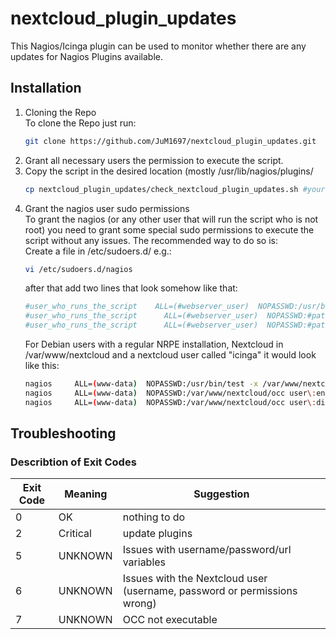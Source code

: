 # nextcloud_plugin_updates
This Nagios/Icinga plugin can be used to monitor whether there are any updates for Nagios Plugins available.

## Installation
1. Cloning the Repo  
   To clone the Repo just run:
   ```bash
   git clone https://github.com/JuM1697/nextcloud_plugin_updates.git
   ```
2. Grant all necessary users the permission to execute the script.
3. Copy the script in the desired location (mostly /usr/lib/nagios/plugins/
   ```bash
   cp nextcloud_plugin_updates/check_nextcloud_plugin_updates.sh #your_path_goes_here
   ```
4. Grant the nagios user sudo permissions  
   To grant the nagios (or any other user that will run the script who is not root) you need to grant some special sudo permissions to execute the script without any issues. The recommended way to do so is:  
   Create a file in /etc/sudoers.d/ e.g.:
   ```bash
   vi /etc/sudoers.d/nagios
   ```
   after that add two lines that look somehow like that:
   ```bash
   #user_who_runs_the_script    ALL=(#webserver_user)  NOPASSWD:/usr/bin/test -x #path_to_your_occ_command
   #user_who_runs_the_script	  ALL=(#webserver_user)  NOPASSWD:#path_to_your_occ_command user\:enable #nextcloud_username_used_to_monitor
   #user_who_runs_the_script	  ALL=(#webserver_user)  NOPASSWD:#path_to_your_occ_command user\:disable #nextcloud_username_used_to_monitor
   ```
   For Debian users with a regular NRPE installation, Nextcloud in /var/www/nextcloud and a nextcloud user called "icinga" it would look like this:
   ```bash
   nagios     ALL=(www-data)  NOPASSWD:/usr/bin/test -x /var/www/nextcloud/occ
   nagios	  ALL=(www-data)  NOPASSWD:/var/www/nextcloud/occ user\:enable icinga
   nagios	  ALL=(www-data)  NOPASSWD:/var/www/nextcloud/occ user\:disable icinga
   ```
## Troubleshooting
### Describtion of Exit Codes
Exit Code | Meaning | Suggestion
----------|---------|-----------
0 | OK | nothing to do
2 | Critical | update plugins
5 | UNKNOWN | Issues with username/password/url variables
6 | UNKNOWN | Issues with the Nextcloud user (username, password or permissions wrong)
7 | UNKNOWN | OCC not executable
